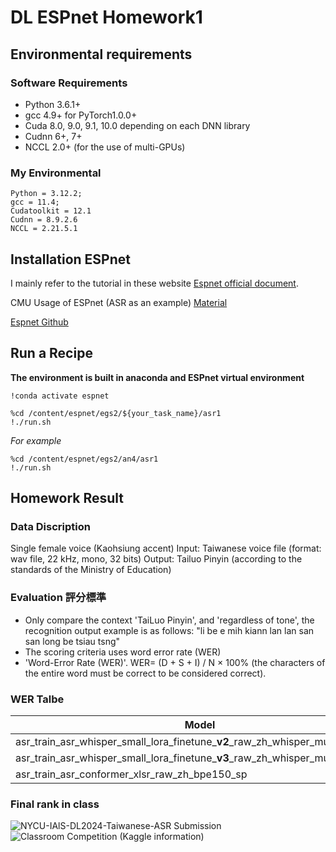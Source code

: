 # DL ESPnet Homework1

## Environmental requirements
### Software Requirements

* Python 3.6.1+
* gcc 4.9+ for PyTorch1.0.0+
* Cuda 8.0, 9.0, 9.1, 10.0 depending on each DNN library
* Cudnn 6+, 7+
* NCCL 2.0+ (for the use of multi-GPUs)

### My Environmental
```
Python = 3.12.2;
gcc = 11.4;
Cudatoolkit = 12.1
Cudnn = 8.9.2.6
NCCL = 2.21.5.1
```


## Installation ESPnet

I mainly refer to the tutorial in these website
[Espnet official document](https://espnet.github.io/espnet/installation.html#step-2-installation-espnet).

CMU Usage of ESPnet (ASR as an example) [Material](https://colab.research.google.com/github/espnet/notebook/blob/master/espnet2_recipe_tutorial_CMU_11751_18781_Fall2022.ipynb)

[Espnet Github](https://github.com/espnet/espnet)
 


## Run a Recipe

**The environment is built in anaconda and ESPnet virtual environment**  
```
!conda activate espnet
```
```
%cd /content/espnet/egs2/${your_task_name}/asr1
!./run.sh
```

*For example*  
```
%cd /content/espnet/egs2/an4/asr1
!./run.sh
```



## Homework Result
### Data Discription
Single female voice (Kaohsiung accent)
Input: Taiwanese voice file (format: wav file, 22 kHz, mono, 32 bits)
Output: Tailuo Pinyin (according to the standards of the Ministry of Education)

### Evaluation 評分標準
* Only compare the context 'TaiLuo Pinyin', and 'regardless of tone', the recognition output example is as follows:
"li be e mih kiann lan lan san san long be tsiau tsng"
* The scoring criteria uses word error rate (WER)
* 'Word-Error Rate (WER)'. WER= (D + S + I) / N × 100% (the characters of the entire word must be correct to be considered correct).

### WER Talbe
| Model  | Snt | Wrd  | Corr | Sub | Del  | Ins | Err | S.Err  |
| ------------- |:-------------:| ------------- |:-------------:|:-------------:| ------------- |:-------------:| ------------- |:-------------:|
| asr_train_asr_whisper_small_lora_finetune_**v2**_raw_zh_whisper_multilingual_sp   | 200     | 3374      | 84.9     | 14.1      | 1.0     | 1.5      | 16.5     | 69.5      |
| asr_train_asr_whisper_small_lora_finetune_**v3**_raw_zh_whisper_multilingual_sp   | 200     | 3374      | 83.7     | 15.2      | 1.1     | 1.5      | 17.8     | 72.5      |
| asr_train_asr_conformer_xlsr_raw_zh_bpe150_sp    | 200     | 3374      | 70.2     | 26.4      | 3.4     | 2.3      | 32.1     | 89.0      |

### Final rank in class

![NYCU-IAlS-DL2024-Taiwanese-ASR Submission](https://github.com/Deep-Learning-NYCU/taiwanese-speech-recognition-using-espnet-toolkit-A122130/assets/166596141/84ebe12f-b6fb-4f74-8a98-82ae1f93ce47)
![Classroom Competition](https://github.com/Deep-Learning-NYCU/taiwanese-speech-recognition-using-espnet-toolkit-A122130/assets/166596141/92fa6c84-42d1-4207-b1c9-46db94c8570d)
(Kaggle information)

